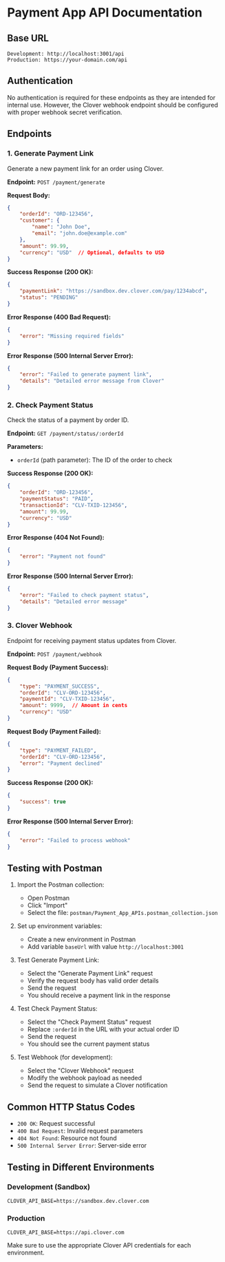 # Payment App API Documentation

## Base URL
```
Development: http://localhost:3001/api
Production: https://your-domain.com/api
```

## Authentication
No authentication is required for these endpoints as they are intended for internal use. However, the Clover webhook endpoint should be configured with proper webhook secret verification.

## Endpoints

### 1. Generate Payment Link
Generate a new payment link for an order using Clover.

**Endpoint:** `POST /payment/generate`

**Request Body:**
```json
{
    "orderId": "ORD-123456",
    "customer": {
        "name": "John Doe",
        "email": "john.doe@example.com"
    },
    "amount": 99.99,
    "currency": "USD"  // Optional, defaults to USD
}
```

**Success Response (200 OK):**
```json
{
    "paymentLink": "https://sandbox.dev.clover.com/pay/1234abcd",
    "status": "PENDING"
}
```

**Error Response (400 Bad Request):**
```json
{
    "error": "Missing required fields"
}
```

**Error Response (500 Internal Server Error):**
```json
{
    "error": "Failed to generate payment link",
    "details": "Detailed error message from Clover"
}
```

### 2. Check Payment Status
Check the status of a payment by order ID.

**Endpoint:** `GET /payment/status/:orderId`

**Parameters:**
- `orderId` (path parameter): The ID of the order to check

**Success Response (200 OK):**
```json
{
    "orderId": "ORD-123456",
    "paymentStatus": "PAID",
    "transactionId": "CLV-TXID-123456",
    "amount": 99.99,
    "currency": "USD"
}
```

**Error Response (404 Not Found):**
```json
{
    "error": "Payment not found"
}
```

**Error Response (500 Internal Server Error):**
```json
{
    "error": "Failed to check payment status",
    "details": "Detailed error message"
}
```

### 3. Clover Webhook
Endpoint for receiving payment status updates from Clover.

**Endpoint:** `POST /payment/webhook`

**Request Body (Payment Success):**
```json
{
    "type": "PAYMENT_SUCCESS",
    "orderId": "CLV-ORD-123456",
    "paymentId": "CLV-TXID-123456",
    "amount": 9999,  // Amount in cents
    "currency": "USD"
}
```

**Request Body (Payment Failed):**
```json
{
    "type": "PAYMENT_FAILED",
    "orderId": "CLV-ORD-123456",
    "error": "Payment declined"
}
```

**Success Response (200 OK):**
```json
{
    "success": true
}
```

**Error Response (500 Internal Server Error):**
```json
{
    "error": "Failed to process webhook"
}
```

## Testing with Postman

1. Import the Postman collection:
   - Open Postman
   - Click "Import"
   - Select the file: `postman/Payment_App_APIs.postman_collection.json`

2. Set up environment variables:
   - Create a new environment in Postman
   - Add variable `baseUrl` with value `http://localhost:3001`

3. Test Generate Payment Link:
   - Select the "Generate Payment Link" request
   - Verify the request body has valid order details
   - Send the request
   - You should receive a payment link in the response

4. Test Check Payment Status:
   - Select the "Check Payment Status" request
   - Replace `:orderId` in the URL with your actual order ID
   - Send the request
   - You should see the current payment status

5. Test Webhook (for development):
   - Select the "Clover Webhook" request
   - Modify the webhook payload as needed
   - Send the request to simulate a Clover notification

## Common HTTP Status Codes

- `200 OK`: Request successful
- `400 Bad Request`: Invalid request parameters
- `404 Not Found`: Resource not found
- `500 Internal Server Error`: Server-side error

## Testing in Different Environments

### Development (Sandbox)
```
CLOVER_API_BASE=https://sandbox.dev.clover.com
```

### Production
```
CLOVER_API_BASE=https://api.clover.com
```

Make sure to use the appropriate Clover API credentials for each environment.
